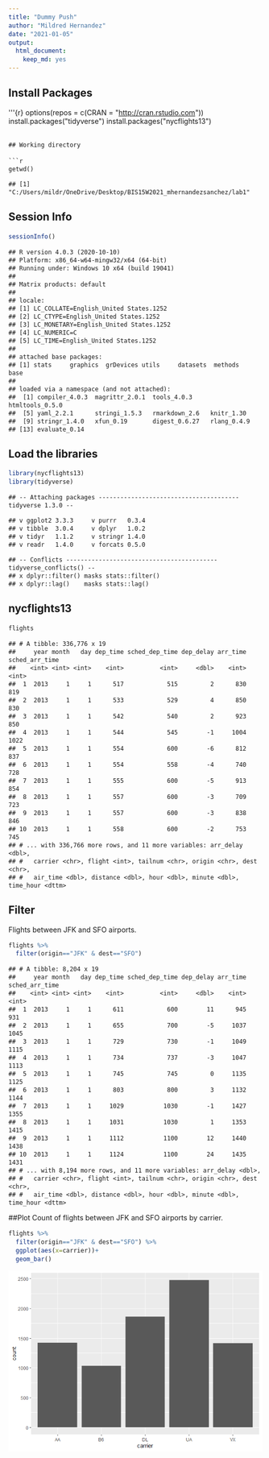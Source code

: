 ```yaml
---
title: "Dummy Push"
author: "Mildred Hernandez"
date: "2021-01-05"
output: 
  html_document: 
    keep_md: yes
---
```




## Install Packages
'''{r}
options(repos = c(CRAN = "http://cran.rstudio.com"))
install.packages("tidyverse")
install.packages("nycflights13")
```

## Working directory

```r
getwd()
```

```
## [1] "C:/Users/mildr/OneDrive/Desktop/BIS15W2021_mhernandezsanchez/lab1"
```

## Session Info

```r
sessionInfo()
```

```
## R version 4.0.3 (2020-10-10)
## Platform: x86_64-w64-mingw32/x64 (64-bit)
## Running under: Windows 10 x64 (build 19041)
## 
## Matrix products: default
## 
## locale:
## [1] LC_COLLATE=English_United States.1252 
## [2] LC_CTYPE=English_United States.1252   
## [3] LC_MONETARY=English_United States.1252
## [4] LC_NUMERIC=C                          
## [5] LC_TIME=English_United States.1252    
## 
## attached base packages:
## [1] stats     graphics  grDevices utils     datasets  methods   base     
## 
## loaded via a namespace (and not attached):
##  [1] compiler_4.0.3  magrittr_2.0.1  tools_4.0.3     htmltools_0.5.0
##  [5] yaml_2.2.1      stringi_1.5.3   rmarkdown_2.6   knitr_1.30     
##  [9] stringr_1.4.0   xfun_0.19       digest_0.6.27   rlang_0.4.9    
## [13] evaluate_0.14
```

## Load the libraries

```r
library(nycflights13)
library(tidyverse)
```

```
## -- Attaching packages --------------------------------------- tidyverse 1.3.0 --
```

```
## v ggplot2 3.3.3     v purrr   0.3.4
## v tibble  3.0.4     v dplyr   1.0.2
## v tidyr   1.1.2     v stringr 1.4.0
## v readr   1.4.0     v forcats 0.5.0
```

```
## -- Conflicts ------------------------------------------ tidyverse_conflicts() --
## x dplyr::filter() masks stats::filter()
## x dplyr::lag()    masks stats::lag()
```

## nycflights13

```r
flights
```

```
## # A tibble: 336,776 x 19
##     year month   day dep_time sched_dep_time dep_delay arr_time sched_arr_time
##    <int> <int> <int>    <int>          <int>     <dbl>    <int>          <int>
##  1  2013     1     1      517            515         2      830            819
##  2  2013     1     1      533            529         4      850            830
##  3  2013     1     1      542            540         2      923            850
##  4  2013     1     1      544            545        -1     1004           1022
##  5  2013     1     1      554            600        -6      812            837
##  6  2013     1     1      554            558        -4      740            728
##  7  2013     1     1      555            600        -5      913            854
##  8  2013     1     1      557            600        -3      709            723
##  9  2013     1     1      557            600        -3      838            846
## 10  2013     1     1      558            600        -2      753            745
## # ... with 336,766 more rows, and 11 more variables: arr_delay <dbl>,
## #   carrier <chr>, flight <int>, tailnum <chr>, origin <chr>, dest <chr>,
## #   air_time <dbl>, distance <dbl>, hour <dbl>, minute <dbl>, time_hour <dttm>
```

## Filter
Flights between JFK and SFO airports.

```r
flights %>% 
  filter(origin=="JFK" & dest=="SFO")
```

```
## # A tibble: 8,204 x 19
##     year month   day dep_time sched_dep_time dep_delay arr_time sched_arr_time
##    <int> <int> <int>    <int>          <int>     <dbl>    <int>          <int>
##  1  2013     1     1      611            600        11      945            931
##  2  2013     1     1      655            700        -5     1037           1045
##  3  2013     1     1      729            730        -1     1049           1115
##  4  2013     1     1      734            737        -3     1047           1113
##  5  2013     1     1      745            745         0     1135           1125
##  6  2013     1     1      803            800         3     1132           1144
##  7  2013     1     1     1029           1030        -1     1427           1355
##  8  2013     1     1     1031           1030         1     1353           1415
##  9  2013     1     1     1112           1100        12     1440           1438
## 10  2013     1     1     1124           1100        24     1435           1431
## # ... with 8,194 more rows, and 11 more variables: arr_delay <dbl>,
## #   carrier <chr>, flight <int>, tailnum <chr>, origin <chr>, dest <chr>,
## #   air_time <dbl>, distance <dbl>, hour <dbl>, minute <dbl>, time_hour <dttm>
```

##Plot
Count of flights between JFK and SFO airports by carrier.

```r
flights %>% 
  filter(origin=="JFK" & dest=="SFO") %>% 
  ggplot(aes(x=carrier))+
  geom_bar()
```

![](dummy_push_files/figure-html/unnamed-chunk-6-1.png)<!-- -->
